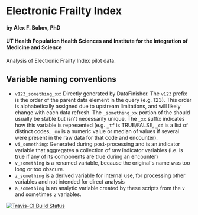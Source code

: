 # Electronic Frailty Index
#### by Alex F. Bokov, PhD
#### UT Health Population Health Sciences and Institute for the Integration of Medicine and Science

Analysis of Electronic Frailty Index pilot data.

## Variable naming conventions

* `v123_something_xx`: Directly generated by DataFinisher. The `v123` prefix 
  is the order of the parent data element in the query (e.g. 123). This order
  is alphabetically assigned due to upstream limitations, and will likely change
  with each data refresh. The `_something_xx` portion of the should usually be 
  stable but isn't necessarily unique. The `_xx` suffix indicates how this 
  variable is represented (e.g. `_tf` is TRUE/FALSE, `_cd` is a list of distinct
  codes, `_mn` is a numeric value or median of values if several were present in
  the raw data for that code and encounter).
* `vi_something`: Generated during post-processing and is an *i*ndicator 
  variable that aggregates a collection of raw indicator variables (i.e. is 
  true if any of its components are true during an encounter)
* `v_something` is a renamed variable, because the original's name was too long
  or too obscure.
* `z_something` is a derived variable for internal use, for processing other 
  variables and not intended for direct analysis
* `a_something` is an analytic variable created by these scripts from the `v` 
  and sometimes `z` variables.

[![Travis-CI Build Status](https://travis-ci.org/bokov/test_quickstart.svg?branch=master)](https://travis-ci.org/bokov/test_quickstart)

